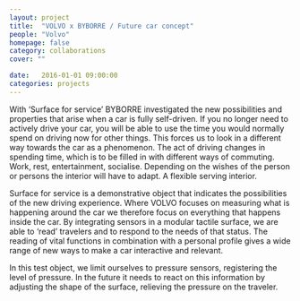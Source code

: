 ```yaml
---
layout: project
title:  "VOLVO x BYBORRE / Future car concept"
people: "Volvo"
homepage: false
category: collaborations
cover: ""

date:   2016-01-01 09:00:00
categories: projects
---
```


With ‘Surface for service’ BYBORRE investigated the new possibilities and properties that arise when a car is fully self-driven. If you no longer need to actively drive your car, you will be able to use the time you would normally spend on driving now for other things. This forces us to look in a different way towards the car as a phenomenon. The act of driving changes in spending time, which is to be filled in with different ways of commuting. Work, rest, entertainment, socialise. Depending on the wishes of the person or persons the interior will have to adapt. A flexible serving interior.

Surface for service is a demonstrative object that indicates the possibilities of the new driving experience. Where VOLVO focuses on measuring what is happening around the car we therefore focus on everything that happens inside the car. By integrating sensors in a modular tactile surface, we are able to ‘read’ travelers and to respond to the needs of that status. The reading of vital functions in combination with a personal profile gives a wide range of new ways to make a car interactive and relevant.

In this test object, we limit ourselves to pressure sensors, registering the level of pressure. In the future it needs to react on this information by adjusting the shape of the surface, relieving the pressure on the traveler.

